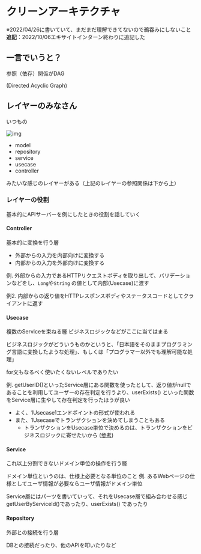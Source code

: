 # クリーンアーキテクチャ

※2022/04/26に書いていて、まだまだ理解できてないので鵜吞みにしないこと
**追記**：2022/10/06エキサイトインターン終わりに追記した

## 一言でいうと？

参照（依存）関係がDAG

(Directed Acyclic Graph)

## レイヤーのみなさん

いつもの

![img](https://storage.googleapis.com/zenn-user-upload/5350c0c964c54234e298d593.jpg)



- model
- repository
- service
- usecase
- controller



みたいな感じのレイヤーがある（上記のレイヤーの参照関係は下から上）

### レイヤーの役割

基本的にAPIサーバーを例にしたときの役割を話していく

#### Controller

基本的に変換を行う層

- 外部からの入力を内部向けに変換する
- 内部からの入力を外部向けに変換する

例. 外部からの入力であるHTTPリクエストボディを取り出して、バリデーションなどをし、`Long`や`String` の値として内部(Usecase)に渡す

例2. 内部からの返り値をHTTPレスポンスボディやステータスコードとしてクライアントに返す

#### Usecase

複数のServiceを束ねる層
ビジネスロジックなどがここに当てはまる

ビジネスロジックがどういうものかというと、「日本語をそのままプログラミング言語に変換したような処理」、もしくは「プログラマー以外でも理解可能な処理」

for文もなるべく使いたくないレベルでありたい

例. getUserID()といったService層にある関数を使ったとして、返り値がnullであることを利用してユーザーの存在判定を行うより、userExists() といった関数をService層に生やして存在判定を行ったほうが良い

- よく、1Usecase1エンドポイントの形式が使われる
- また、1Usecaseでトランザクションを決めてしまうこともある
	- トランザクションをUsecase単位で決めるのは、トランザクションをビジネスロジックに寄せたいから ([参考](http://www.tricrow.com/blog/post/transaction/))

#### Service

これ以上分割できないドメイン単位の操作を行う層

ドメイン単位というのは、仕様上必要となる単位のこと
例. あるWebページの仕様としてユーザ情報が必要ならユーザ情報がドメイン単位

Service層にはパーツを書いていって、それをUsecase層で組み合わせる感じ
getUserByServiceId()であったり、userExists() であったり

#### Repository

外部との接続を行う層

DBとの接続だったり、他のAPIを叩いたりなど
